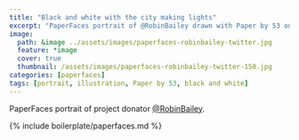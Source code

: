 ```yaml
---
title: "Black and white with the city making lights"
excerpt: "PaperFaces portrait of @RobinBailey drawn with Paper by 53 on an iPad."
image: 
  path: &image ../assets/images/paperfaces-robinbailey-twitter.jpg 
  feature: *image
  cover: true
  thumbnail: /assets/images/paperfaces-robinbailey-twitter-150.jpg
categories: [paperfaces]
tags: [portrait, illustration, Paper by 53, black and white]
---
```


PaperFaces portrait of project donator [@RobinBailey](https://twitter.com/RobinBailey).

{% include boilerplate/paperfaces.md %}

